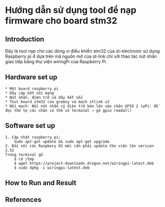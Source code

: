 ﻿# Hướng dẫn sử dụng tool để nạp firmware cho board stm32 

## Introduction

Đây là tool nạp cho các dòng vi điều khiển stm32 của st-electronic sử dụng Raspberry pi 4 dựa trên mã nguồn mở của st-link chỉ với thao tác nút nhấn giao tiếp bằng thư viện wiringPi của Raspberry Pi. 

## Hardware set up 

	* Một board raspberry pi 
	* Dây cáp kết nối mạng 
	* Nút nhấn, điện trở và dây kết nối
	* Test board stm32 của gremsy và mạch stlink v2
	* Nối mạch: Nối nút nhấn có điện trở kéo lên vào chân GPIO 2 (wPi: để đọc thứ tự các chân có thể vô terminal → gõ gpio readall)

## Software set up 
	1. Cập nhật raspberry pi: 
		Sudo apt-get update && sudo apt-get upgrade
	2. Đối với các Raspbery OS mới cần phải update thư viện lên version 2.52
	Trong terminal gõ 
		$ cd /tmp
		$ wget https://project-downloads.drogon.net/wiringpi-latest.deb
		$ sudo dpkg -i wiringpi-latest.deb
	
	  

## How to Run and Result  

## References

